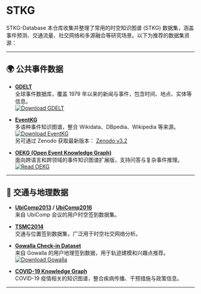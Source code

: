 # STKG
STKG-Database
本仓库收集并整理了常用的时空知识图谱 (STKG) 数据集，涵盖事件预测、交通流量、社交网络和多源融合等研究场景。以下为推荐的数据集资源：

---

## 🌍 公共事件数据

- **[GDELT](https://www.gdeltproject.org/data.html?utm_source=chatgpt.com)**  
  全球事件数据库，覆盖 1979 年以来的新闻与事件，包含时间、地点、实体等信息。  
  [![Download GDELT](https://img.shields.io/badge/Download-GDELT-blue?style=for-the-badge&logo=googledrive)](https://www.gdeltproject.org/data.html?utm_source=chatgpt.com)

- **[EventKG](https://eventkg.l3s.uni-hannover.de/data.html?utm_source=chatgpt.com)**  
  多语种事件知识图谱，整合 Wikidata、DBpedia、Wikipedia 等来源。  
  [![Download EventKG](https://img.shields.io/badge/Download-EventKG-green?style=for-the-badge&logo=semanticweb)](https://eventkg.l3s.uni-hannover.de/data.html?utm_source=chatgpt.com)  
  另可通过 Zenodo 获取最新版本： [Zenodo v3.2](https://zenodo.org/records/10424118?utm_source=chatgpt.com)

- **[OEKG (Open Event Knowledge Graph)](https://arxiv.org/abs/2302.14688?utm_source=chatgpt.com)**  
  面向跨语言和跨领域的事件知识图谱扩展版，支持问答与复杂事件推理。  
  [![Read OEKG](https://img.shields.io/badge/Paper-OEKG-lightgrey?style=for-the-badge&logo=arxiv)](https://arxiv.org/abs/2302.14688?utm_source=chatgpt.com)

---

## 🚦 交通与地理数据

- **[UbiComp2013](https://www.ubicomp.org/ubicomp2013/?utm_source=chatgpt.com) / [UbiComp2016](https://www.ubicomp.org/ubicomp2016/?utm_source=chatgpt.com)**  
  来自 UbiComp 会议的用户时空签到数据集。

- **[TSMC2014](https://snap.stanford.edu/data/loc-brightkite.html?utm_source=chatgpt.com)**  
  交通与位置签到数据集，广泛用于时空社交网络分析。

- **[Gowalla Check-in Dataset](https://snap.stanford.edu/data/loc-gowalla.html?utm_source=chatgpt.com)**  
  来自 Gowalla 的用户地理签到数据，用于轨迹建模和兴趣点推荐。  
  [![Download Gowalla](https://img.shields.io/badge/Download-Gowalla-orange?style=for-the-badge&logo=databricks)](https://snap.stanford.edu/data/loc-gowalla.html?utm_source=chatgpt.com)

- **[COVID-19 Knowledge Graph](https://github.com/IBM/covid19-kg?utm_source=chatgpt.com)**  
  COVID-19 疫情相关的知识图谱，整合疾病传播、干预措施与政策信息。

---
